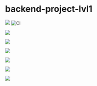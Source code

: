 # backend-project-lvl1
<a href="https://codeclimate.com/github/codeclimate/codeclimate/maintainability"><img src="https://api.codeclimate.com/v1/badges/a99a88d28ad37a79dbf6/maintainability" /></a> ![CI](https://github.com/romanbeli/backend-project-lvl1/workflows/CI/badge.svg)

<a href="https://asciinema.org/a/Qbe00ONSDFWFiTrg2nxSw7q8H" target="_blank"><img src="https://asciinema.org/a/Qbe00ONSDFWFiTrg2nxSw7q8H.svg" /></a>

<a href="https://asciinema.org/a/L5OA3AWDSOjvtxBgJWpB8QYO8" target="_blank"><img src="https://asciinema.org/a/L5OA3AWDSOjvtxBgJWpB8QYO8.svg" /></a>

<a href="https://asciinema.org/a/NeyvLO7aOrkecvjYuBFHrJbYT" target="_blank"><img src="https://asciinema.org/a/NeyvLO7aOrkecvjYuBFHrJbYT.svg" /></a>

<a href="https://asciinema.org/a/OdpPtjETQXFHAlqrPcl9qpSdC" target="_blank"><img src="https://asciinema.org/a/OdpPtjETQXFHAlqrPcl9qpSdC.svg" /></a>

<a href="https://asciinema.org/a/OdpPtjETQXFHAlqrPcl9qpSdC" target="_blank"><img src="https://asciinema.org/a/OdpPtjETQXFHAlqrPcl9qpSdC.svg" /></a>

<a href="https://asciinema.org/a/HJ7Djp50Dr19T0teeD1KngX1u" target="_blank"><img src="https://asciinema.org/a/HJ7Djp50Dr19T0teeD1KngX1u.svg" /></a>
